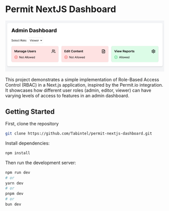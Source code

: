# Permit NextJS Dashboard

![Admin dashboard](image.png)

This project demonstrates a simple implementation of Role-Based Access Control (RBAC) in a Next.js application, inspired by the Permit.io integration. It showcases how different user roles (admin, editor, viewer) can have varying levels of access to features in an admin dashboard.

## Getting Started

First, clone the repository

```bash
git clone https://github.com/Tabintel/permit-nextjs-dashboard.git
```

Install dependencies:

```bash
npm install
```

Then run the development server:

```bash
npm run dev
# or
yarn dev
# or
pnpm dev
# or
bun dev
```